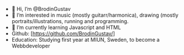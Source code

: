 - 👋 Hi, I’m @BrodinGustav
- 👀 I’m interested in music (mostly guitarr/harmonica), drawing (mostly portraits/illustrations, running and programming.
- 🌱 I’m currently learning Javascript and HTML
- Github: [https://github.com/BrodinGustav/]
- Education: Studying first year at MIUN, Sweden, to become a Webbdeveloper

<!---
BrodinGustav/BrodinGustav is a ✨ special ✨ repository because its `README.md` (this file) appears on your GitHub profile.
You can click the Preview link to take a look at your changes.
--->
